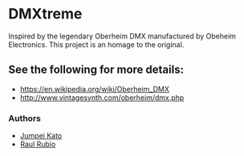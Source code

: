 # DMXtreme

Inspired by the legendary Oberheim DMX manufactured by Obeheim Electronics. This project is an homage to the original.

## See the following for more details:

* https://en.wikipedia.org/wiki/Oberheim_DMX
* http://www.vintagesynth.com/oberheim/dmx.php

### Authors
* [Jumpei Kato](https://github.com/katomonster)
* [Raul Rubio](https://github.com/roller8)
